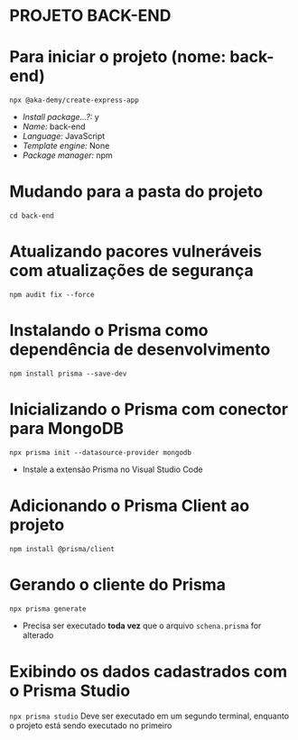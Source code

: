 PROJETO BACK-END
================

# Para iniciar o projeto (nome: back-end)
`npx @aka-demy/create-express-app`
* _Install package...?:_ y
* _Name:_ back-end
* _Language:_ JavaScript
* _Template engine:_ None
* _Package manager:_ npm

# Mudando para a pasta do projeto
`cd back-end`

# Atualizando pacores vulneráveis com atualizações de segurança
`npm audit fix --force`

# Instalando o Prisma como dependência de desenvolvimento
`npm install prisma --save-dev`

# Inicializando o Prisma com conector para MongoDB
`npx prisma init --datasource-provider mongodb`
* Instale a extensão Prisma no Visual Studio Code

# Adicionando o Prisma Client ao projeto
`npm install @prisma/client`

# Gerando o cliente do Prisma
`npx prisma generate`
* Precisa ser executado **toda vez** que o arquivo `schena.prisma` for alterado

# Exibindo os dados cadastrados com o Prisma Studio 
`npx prisma studio`
Deve ser executado em um segundo terminal, enquanto o projeto está sendo executado no primeiro
